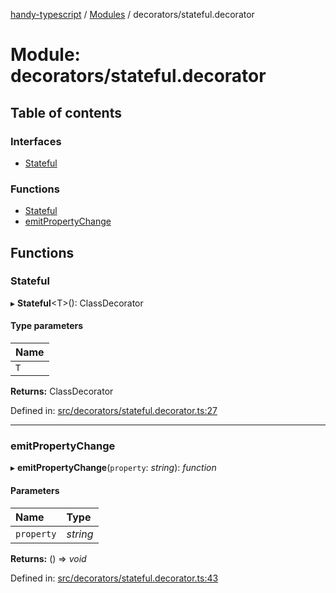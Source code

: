 [handy-typescript](../README.md) / [Modules](../modules.md) / decorators/stateful.decorator

# Module: decorators/stateful.decorator

## Table of contents

### Interfaces

- [Stateful](../interfaces/decorators_stateful_decorator.stateful.md)

### Functions

- [Stateful](decorators_stateful_decorator.md#stateful)
- [emitPropertyChange](decorators_stateful_decorator.md#emitpropertychange)

## Functions

### Stateful

▸ **Stateful**<T\>(): ClassDecorator

#### Type parameters

| Name |
| :------ |
| `T` |

**Returns:** ClassDecorator

Defined in: [src/decorators/stateful.decorator.ts:27](https://github.com/robbiemu/handy-typescript/blob/36c23cf/src/decorators/stateful.decorator.ts#L27)

___

### emitPropertyChange

▸ **emitPropertyChange**(`property`: *string*): *function*

#### Parameters

| Name | Type |
| :------ | :------ |
| `property` | *string* |

**Returns:** () => *void*

Defined in: [src/decorators/stateful.decorator.ts:43](https://github.com/robbiemu/handy-typescript/blob/36c23cf/src/decorators/stateful.decorator.ts#L43)
